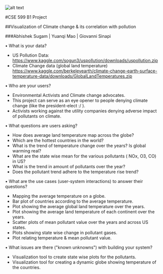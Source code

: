 ![alt text](https://github.com/abhisheksugam/Climate_Police/blob/master/docs/logo.png "Logo Title Text 1")


#CSE 599 B1 Project

##Visualization of Climate change & its correlation with pollution

###Abhishek Sugam | Yuanqi Mao | Giovanni Sinapi

•	What is your data?

- US Pollution Data: https://www.kaggle.com/sogun3/uspollution/downloads/uspollution.zip
- Climate Change data (global land temperature) https://www.kaggle.com/berkeleyearth/climate-change-earth-surface-temperature-data/downloads/GlobalLandTemperatures.zip

•	Who are your users?

- Environmental Activists and Climate change advocates.
- This project can serve as an eye opener to people denying climate change (like the president-elect :/ ).
- Activists working against the utility companies denying adverse impact of pollutants on climate.

•	What questions are users asking?

- How does average land temperature map across the globe?
- Which are the hottest countries in the world?
- What is the trend of temperature change over the years? Is global warming real?
- What are the state wise mean for the various pollutants ( NOx, O3, CO) in US?
- What is the trend in amount of pollutants over the year?
- Does the pollutant trend adhere to the temperature rise trend?

•	What are the use cases (user-system interactions) to answer their questions?

- Mapping the average temperature on a globe.
- Bar plot of countries according to the average temperature.
- Plot showing the average global land temperature over the years.
- Plot showing the average land temperature of each continent over the years.
- Scatter plots of mean pollutant value over the years and across US states.
- Plots showing state wise change in pollutant gases.
- Plot relating temperature & mean pollutant value.

•	What issues are there ("known unknowns") with building your system?

- Visualization tool to create state wise plots for the pollutants.
- Visualization tool for creating a dynamic globe showing temperature of the countries.

